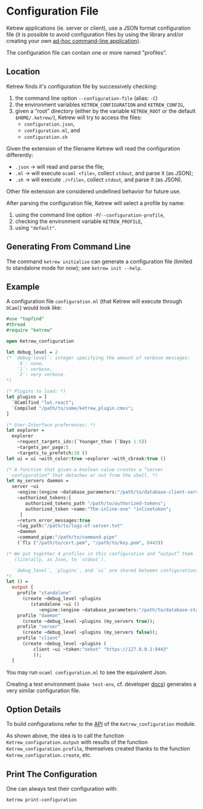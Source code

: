 Configuration File
==================

Ketrew applications (ie. server or client), use a JSON format
configuration file (it is possible to avoid configuration files by using
the library and/or creating your own
[ad-hoc command-line application](./Alternative_CLI_Application.md)).

The configuration file can contain one or more named "profiles".

Location
--------

Ketrew finds it's configuration file by successively checking:

1. the command line option `--configuration-file` (alias: `-C`)
2. the environment variables `KETREW_CONFIGURATION` and `KETREW_CONFIG`,
3. given a “root” directory (either by the variable `KETREW_ROOT` or the default
`$HOME/.ketrew/`), Ketrew will try to access the files:
    - `configuration.json`,
    - `configuration.ml`, and
    - `configuration.sh`

Given the extension of the filename Ketrew will read the configuration
differently:

- `.json` → will read and parse the file;
- `.ml` → will execute `ocaml <file>`, collect `stdout`, and parse it (as JSON);
- `.sh` → will execute `./<file>`, collect `stdout`, and parse it (as JSON).

Other file extension are considered undefined behavior for future use.

After parsing the configuration file, Ketrew will select a profile by name:

1. using the command line option `-P`/`--configuration-profile`,
2. checking the environment variable `KETREW_PROFILE`,
3. using `"default"`.

Generating From Command Line
----------------------------

The command `ketrew initialize` can generate a configuration file (limited to
standalone mode for now); see `ketrew init --help`.


Example
-------

A configuration file `configuration.ml` (that Ketrew will execute through
`OCaml`) would look like:

```ocaml
#use "topfind"
#thread
#require "ketrew"

open Ketrew_configuration

let debug_level = 2
(* `debug-level`: integer specifying the amount of verbose messages:
    `0`: none,
    `1`: verbose,
    `2`: very verbose.
*)

(* Plugins to load: *)
let plugins = [
  `OCamlfind "lwt.react";
  `Compiled "/path/to/some/ketrew_plugin.cmxs";
]

(* User-Interface preferences: *)
let explorer =
  explorer
    ~request_targets_ids:(`Younger_than (`Days 1.5))
    ~targets_per_page:5
    ~targets_to_prefetch:10 ()
let ui = ui ~with_color:true ~explorer ~with_cbreak:true ()

(* A function that given a boolean value creates a “server
  configuration” that detaches or not from the shell. *)
let my_servers daemon =
  server ~ui
    ~engine:(engine ~database_parameters:"/path/to/database-client-server" ())
    ~authorized_tokens:[
       authorized_tokens_path "/path/to/authorized-tokens";
       authorized_token ~name:"The-inline-one" "inlinetoken";
     ]
    ~return_error_messages:true
    ~log_path:"/path/to/logs-of-server.txt"
    ~daemon
    ~command_pipe:"/path/to/command.pipe"
    (`Tls ("/path/to/cert.pem", "/path/to/key.pem", 8443))

(* We put together 4 profiles in this configuration and “output” them
   (literally, as Json, to `stdout`).

   `debug_level`, `plugins`, and `ui` are shared between configurations.
*)
let () =
  output [
    profile "standalone"
      (create ~debug_level ~plugins
         (standalone ~ui ()
            ~engine:(engine ~database_parameters:"/path/to/database-standalone" ())));
    profile "daemon"
      (create ~debug_level ~plugins (my_servers true));
    profile "server"
      (create ~debug_level ~plugins (my_servers false));
    profile "client"
      (create ~debug_level ~plugins (
          client ~ui ~token:"nekot" "https://127.0.0.1:8443"
          ));
  ]
```

You may run `ocaml configuration.ml` to see the equivalent Json.

Creating a test environment (`make test-env`, cf. developer
[docs](./Developer_Documentation.md)) generates a very similar configuration
file.

Option Details
--------------

To build configurations refer to the [API](src/lib/ketrew_configuration.mli) of
the `Ketrew_configuration` module.

As shown above, the idea is to call the function `Ketrew_configuration.output`
with results of the function `Ketrew_configuration.profile`, themselves created
thanks to the function `Ketrew_configuration.create`, etc.

Print The Configuration
-----------------------

One can always test their configuration with:

    ketrew print-configuration

